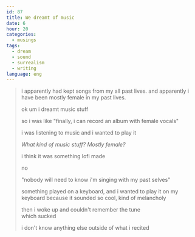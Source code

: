 ```yaml
---
id: 87
title: We dreamt of music
date: 6
hour: 20
categories:
  - musings
tags:
  - dream
  - sound
  - surrealism
  - writing
language: eng
---
```


> i apparently had kept songs from my all past lives. and apparently i have been mostly female in my past lives.
>
> ok um i dreamt music stuff
>
> so i was like "finally, i can record an album with female vocals"
>
> i was listening to music and i wanted to play it
>
> _<somari> What kind of music stuff? Mostly female?_
>
> i think it was something lofi made
>
> no
>
> "nobody will need to know i'm singing with my past selves"
>
> something played on a keyboard, and i wanted to play it on my keyboard because it sounded so cool, kind of melancholy
>
> then i woke up and couldn't remember the tune  
> which sucked
>
> i don't know anything else outside of what i recited
